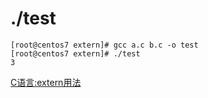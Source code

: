 
# ./test

```
[root@centos7 extern]# gcc a.c b.c -o test
[root@centos7 extern]# ./test 
3
```


[C语言:extern用法](https://blog.51cto.com/u_15249901/4893871)